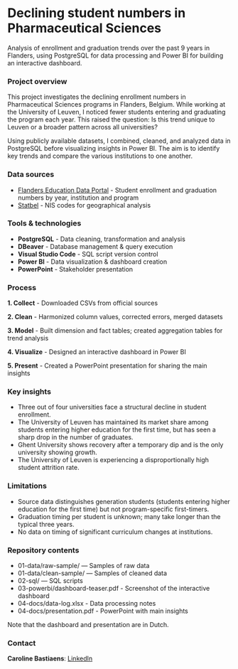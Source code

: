 # Declining student numbers in Pharmaceutical Sciences
Analysis of enrollment and graduation trends over the past 9 years in Flanders, using PostgreSQL for data processing and Power BI for building an interactive dashboard.


### Project overview
This project investigates the declining enrollment numbers in Pharmaceutical Sciences programs in Flanders, Belgium. While working at the University of Leuven, I noticed fewer students entering and graduating the program each year. This raised the question: Is this trend unique to Leuven or a broader pattern across all universities?

Using publicly available datasets, I combined, cleaned, and analyzed data in PostgreSQL before visualizing insights in Power BI. The aim is to identify key trends and compare the various institutions to one another.


### Data sources
- [Flanders Education Data Portal](https://www.onderwijs.vlaanderen.be/nl/onderwijsstatistieken/dataloep-aan-de-slag-met-cijfers-over-onderwijs/download-je-dataset-uit-dataloep) - Student enrollment and graduation numbers by year, institution and program
- [Statbel](https://statbel.fgov.be/nl/over-statbel/methodologie/classificaties/geografie) - NIS codes for geographical analysis


### Tools & technologies
- **PostgreSQL** - Data cleaning, transformation and analysis
- **DBeaver** - Database management & query execution
- **Visual Studio Code** - SQL script version control
- **Power BI** - Data visualization & dashboard creation
- **PowerPoint** - Stakeholder presentation


### Process
**1. Collect** - Downloaded CSVs from official sources

**2. Clean** - Harmonized column values, corrected errors, merged datasets

**3. Model** - Built dimension and fact tables; created aggregation tables for trend analysis

**4. Visualize** - Designed an interactive dashboard in Power BI

**5. Present** - Created a PowerPoint presentation for sharing the main insights


### Key insights
- Three out of four universities face a structural decline in student enrollment.
- The University of Leuven has maintained its market share among students entering higher education for the first time, but has seen a sharp drop in the number of graduates.
- Ghent University shows recovery after a temporary dip and is the only university showing growth.
- The University of Leuven is experiencing a disproportionally high student attrition rate.


### Limitations
- Source data distinguishes generation students (students entering higher education for the first time) but not program-specific first-timers.
- Graduation timing per student is unknown; many take longer than the typical three years.
- No data on timing of significant curriculum changes at institutions.


### Repository contents
- 01-data/raw-sample/ — Samples of raw data
- 01-data/clean-sample/ — Samples of cleaned data
- 02-sql/ — SQL scripts
- 03-powerbi/dashboard-teaser.pdf - Screenshot of the interactive dashboard
- 04-docs/data-log.xlsx - Data processing notes
- 04-docs/presentation.pdf - PowerPoint with main insights

Note that the dashboard and presentation are in Dutch.


### Contact
**Caroline Bastiaens**: [LinkedIn](https://www.linkedin.com/in/bastiaenscaroline/)
